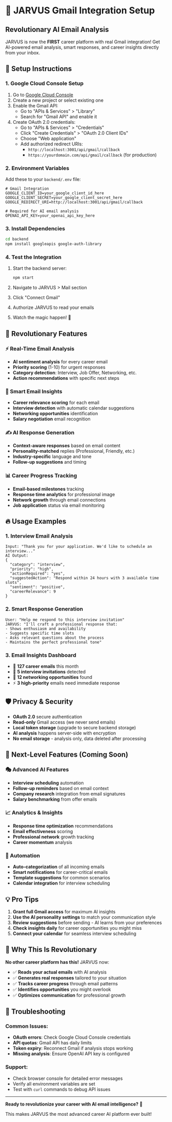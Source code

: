# 🚀 JARVUS Gmail Integration Setup

## Revolutionary AI Email Analysis

JARVUS is now the **FIRST** career platform with real Gmail integration! Get AI-powered email analysis, smart responses, and career insights directly from your inbox.

## 🔧 Setup Instructions

### 1. Google Cloud Console Setup

1. Go to [Google Cloud Console](https://console.cloud.google.com/)
2. Create a new project or select existing one
3. Enable the Gmail API:
   - Go to "APIs & Services" > "Library"
   - Search for "Gmail API" and enable it
4. Create OAuth 2.0 credentials:
   - Go to "APIs & Services" > "Credentials"
   - Click "Create Credentials" > "OAuth 2.0 Client IDs"
   - Choose "Web application"
   - Add authorized redirect URIs:
     - `http://localhost:3001/api/gmail/callback`
     - `https://yourdomain.com/api/gmail/callback` (for production)

### 2. Environment Variables

Add these to your `backend/.env` file:

```env
# Gmail Integration
GOOGLE_CLIENT_ID=your_google_client_id_here
GOOGLE_CLIENT_SECRET=your_google_client_secret_here
GOOGLE_REDIRECT_URI=http://localhost:3001/api/gmail/callback

# Required for AI email analysis
OPENAI_API_KEY=your_openai_api_key_here
```

### 3. Install Dependencies

```bash
cd backend
npm install googleapis google-auth-library
```

### 4. Test the Integration

1. Start the backend server:
   ```bash
   npm start
   ```

2. Navigate to JARVUS > Mail section
3. Click "Connect Gmail"
4. Authorize JARVUS to read your emails
5. Watch the magic happen! 🎉

## 🎯 Revolutionary Features

### ⚡ Real-Time Email Analysis
- **AI sentiment analysis** for every career email
- **Priority scoring** (1-10) for urgent responses
- **Category detection**: Interview, Job Offer, Networking, etc.
- **Action recommendations** with specific next steps

### 🧠 Smart Email Insights
- **Career relevance scoring** for each email
- **Interview detection** with automatic calendar suggestions
- **Networking opportunities** identification
- **Salary negotiation** email recognition

### ✍️ AI Response Generation
- **Context-aware responses** based on email content
- **Personality-matched** replies (Professional, Friendly, etc.)
- **Industry-specific** language and tone
- **Follow-up suggestions** and timing

### 📊 Career Progress Tracking
- **Email-based milestones** tracking
- **Response time analytics** for professional image
- **Network growth** through email connections
- **Job application** status via email monitoring

## 🔥 Usage Examples

### 1. Interview Email Analysis
```
Input: "Thank you for your application. We'd like to schedule an interview..."
AI Output: 
{
  "category": "interview",
  "priority": "high", 
  "actionRequired": "yes",
  "suggestedAction": "Respond within 24 hours with 3 available time slots",
  "sentiment": "positive",
  "careerRelevance": 9
}
```

### 2. Smart Response Generation
```
User: "Help me respond to this interview invitation"
JARVUS: "I'll craft a professional response that:
- Shows enthusiasm and availability
- Suggests specific time slots
- Asks relevant questions about the process
- Maintains the perfect professional tone"
```

### 3. Email Insights Dashboard
- 📧 **127 career emails** this month
- 🎯 **5 interview invitations** detected
- 🤝 **12 networking opportunities** found
- ⚡ **3 high-priority** emails need immediate response

## 🛡️ Privacy & Security

- **OAuth 2.0** secure authentication
- **Read-only** Gmail access (we never send emails)
- **Local token storage** (upgrade to secure backend storage)
- **AI analysis** happens server-side with encryption
- **No email storage** - analysis only, data deleted after processing

## 🚀 Next-Level Features (Coming Soon)

### 🎭 Advanced AI Features
- **Interview scheduling** automation
- **Follow-up reminders** based on email context
- **Company research** integration from email signatures
- **Salary benchmarking** from offer emails

### 📈 Analytics & Insights
- **Response time optimization** recommendations
- **Email effectiveness** scoring
- **Professional network** growth tracking
- **Career momentum** analysis

### 🤖 Automation
- **Auto-categorization** of all incoming emails
- **Smart notifications** for career-critical emails
- **Template suggestions** for common scenarios
- **Calendar integration** for interview scheduling

## 💡 Pro Tips

1. **Grant full Gmail access** for maximum AI insights
2. **Use the AI personality settings** to match your communication style
3. **Review suggestions** before sending - AI learns from your preferences
4. **Check insights daily** for career opportunities you might miss
5. **Connect your calendar** for seamless interview scheduling

## 🎯 Why This Is Revolutionary

**No other career platform has this!** JARVUS now:

- ✅ **Reads your actual emails** with AI analysis
- ✅ **Generates real responses** tailored to your situation  
- ✅ **Tracks career progress** through email patterns
- ✅ **Identifies opportunities** you might overlook
- ✅ **Optimizes communication** for professional growth

## 🔧 Troubleshooting

### Common Issues:
- **OAuth errors**: Check Google Cloud Console credentials
- **API quotas**: Gmail API has daily limits
- **Token expiry**: Reconnect Gmail if analysis stops working
- **Missing analysis**: Ensure OpenAI API key is configured

### Support:
- Check browser console for detailed error messages
- Verify all environment variables are set
- Test with `curl` commands to debug API issues

---

**Ready to revolutionize your career with AI email intelligence?** 🚀

This makes JARVUS the most advanced career AI platform ever built! 